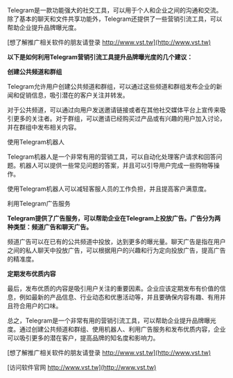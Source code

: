 Telegram是一款功能强大的社交工具，可以用于个人和企业之间的沟通和交流。除了基本的聊天和文件共享功能外，Telegram还提供了一些营销引流工具，可以帮助企业提升品牌曝光度。

[想了解推广相关软件的朋友请登录 http://www.vst.tw](http://www.vst.tw)

**以下是如何利用Telegram营销引流工具提升品牌曝光度的几个建议：**

**创建公共频道和群组**

Telegram允许用户创建公共频道和群组，可以通过这些频道和群组发布企业的新闻和促销信息，吸引潜在的客户关注并转发。

对于公共频道，可以通过向用户发送邀请链接或者在其他社交媒体平台上宣传来吸引更多的关注者。对于群组，可以邀请已经购买过产品或有兴趣的用户加入讨论，并在群组中发布相关内容。

使用Telegram机器人

Telegram机器人是一个非常有用的营销工具，可以自动化处理客户请求和回答问题。机器人可以提供一些常见问题的答案，并且可以引导用户完成一些购物等操作。

使用Telegram机器人可以减轻客服人员的工作负担，并且提高客户满意度。

利用Telegram广告服务

**Telegram提供了广告服务，可以帮助企业在Telegram上投放广告。广告分为两种类型：频道广告和聊天广告。**

频道广告可以在已有的公共频道中投放，达到更多的曝光量。聊天广告是指在用户之间的私人聊天中投放广告，可以根据用户的兴趣和行为定向投放广告，提高广告的精准度。

**定期发布优质内容**

最后，发布优质的内容是吸引用户关注的重要因素。企业应该定期发布有价值的信息，例如最新的产品信息、行业动态和优惠活动等，并且要确保内容有趣、有用并且符合用户的口味。

总之，Telegram是一个非常有用的营销引流工具，可以帮助企业提升品牌曝光度。通过创建公共频道和群组、使用机器人、利用广告服务和发布优质内容，企业可以吸引更多的潜在客户，提高品牌的知名度和影响力。

[想了解推广相关软件的朋友请登录 http://www.vst.tw](http://www.vst.tw)


[访问软件官网 http://www.vst.tw](http://www.vst.tw)
